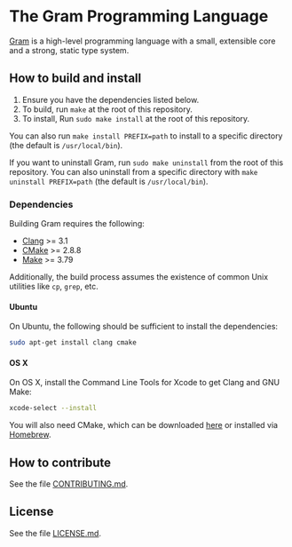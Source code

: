 # The Gram Programming Language

[Gram](https://www.gram.org) is a high-level programming language with a small, extensible core and a strong, static type system.

## How to build and install

1. Ensure you have the dependencies listed below.
2. To build, run `make` at the root of this repository.
3. To install, Run `sudo make install` at the root of this repository.

You can also run `make install PREFIX=path` to install to a specific directory (the default is `/usr/local/bin`).

If you want to uninstall Gram, run `sudo make uninstall` from the root of this repository. You can also uninstall from a specific directory with `make uninstall PREFIX=path` (the default is `/usr/local/bin`).

### Dependencies

Building Gram requires the following:

* [Clang](http://clang.llvm.org/) >= 3.1
* [CMake](https://cmake.org/) >= 2.8.8
* [Make](http://savannah.gnu.org/projects/make) >= 3.79

Additionally, the build process assumes the existence of common Unix utilities like `cp`, `grep`, etc.

#### Ubuntu

On Ubuntu, the following should be sufficient to install the dependencies:

```bash
sudo apt-get install clang cmake
```

#### OS X

On OS X, install the Command Line Tools for Xcode to get Clang and GNU Make:

```bash
xcode-select --install
```

You will also need CMake, which can be downloaded [here](https://cmake.org/download/) or installed via [Homebrew](http://brew.sh/).

## How to contribute

See the file [CONTRIBUTING.md](https://github.com/gramlang/gram/blob/master/CONTRIBUTING.md).

## License

See the file [LICENSE.md](https://github.com/gramlang/gram/blob/master/LICENSE.md).
